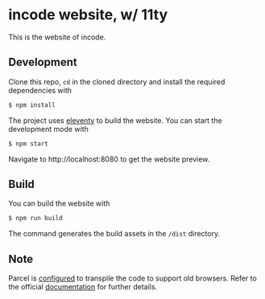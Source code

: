 # incode website, w/ 11ty

This is the website of incode.

## Development

Clone this repo, `cd` in the cloned directory and install the required dependencies with

```sh
$ npm install
```

The project uses [eleventy](https://www.11ty.dev/) to build the website. You can start the development mode with

```sh
$ npm start  
```

Navigate to http://localhost:8080 to get the website preview.

## Build

You can build the website with

```sh
$ npm run build
```

The command generates the build assets in the `/dist` directory.

## Note

Parcel is [configured](/package.json#L6) to transpile the code to support old browsers. Refer to the official [documentation](https://parceljs.org/getting-started/webapp/#declaring-browser-targets) for further details.
